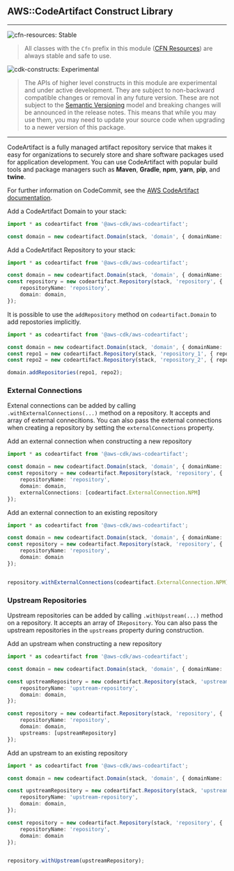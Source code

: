 ## AWS::CodeArtifact Construct Library
<!--BEGIN STABILITY BANNER-->
---

![cfn-resources: Stable](https://img.shields.io/badge/cfn--resources-stable-success.svg?style=for-the-badge)

> All classes with the `Cfn` prefix in this module ([CFN Resources](https://docs.aws.amazon.com/cdk/latest/guide/constructs.html#constructs_lib)) are always stable and safe to use.

![cdk-constructs: Experimental](https://img.shields.io/badge/cdk--constructs-experimental-important.svg?style=for-the-badge)

> The APIs of higher level constructs in this module are experimental and under active development. They are subject to non-backward compatible changes or removal in any future version. These are not subject to the [Semantic Versioning](https://semver.org/) model and breaking changes will be announced in the release notes. This means that while you may use them, you may need to update your source code when upgrading to a newer version of this package.
---
<!--END STABILITY BANNER-->

CodeArtifact is a fully managed artifact repository service that makes it easy for organizations to securely store and share software packages used for application development. You can use CodeArtifact with popular build tools and package managers such as **Maven**, **Gradle**, **npm**, **yarn**, **pip**, and **twine**.

For further information on CodeCommit, see the [AWS CodeArtifact documentation](https://docs.aws.amazon.com/codeartifact).

Add a CodeArtifact Domain to your stack:

```ts
import * as codeartifact from '@aws-cdk/aws-codeartifact';

const domain = new codeartifact.Domain(stack, 'domain', { domainName: 'example-domain' });
```

Add a CodeArtifact Repository to your stack:

```ts
import * as codeartifact from '@aws-cdk/aws-codeartifact';

const domain = new codeartifact.Domain(stack, 'domain', { domainName: 'example-domain' });
const repository = new codeartifact.Repository(stack, 'repository', {
    repositoryName: 'repository',
    domain: domain,
});
```

It is possible to use the `addRepository` method on `codeartifact.Domain` to add repostories implicitly.

```ts
import * as codeartifact from '@aws-cdk/aws-codeartifact';

const domain = new codeartifact.Domain(stack, 'domain', { domainName: 'example-domain' });
const repo1 = new codeartifact.Repository(stack, 'repository_1', { repositoryName: 'repository-1' });
const repo2 = new codeartifact.Repository(stack, 'repository_2', { repositoryName: 'repository-2' });

domain.addRepositories(repo1, repo2);

```

### External Connections
Extenal connections can be added by calling `.withExternalConnections(...)` method on a repository. It accepts and
array of external connecitions. You can also pass the external connections when creating a repository by setting the
`externalConnections` property.

Add an external connection when constructing a new repository
```ts
import * as codeartifact from '@aws-cdk/aws-codeartifact';

const domain = new codeartifact.Domain(stack, 'domain', { domainName: 'example-domain' });
const repository = new codeartifact.Repository(stack, 'repository', {
    repositoryName: 'repository',
    domain: domain,
    externalConnections: [codeartifact.ExternalConnection.NPM]
});
```

Add an external connection to an existing repository
```ts
import * as codeartifact from '@aws-cdk/aws-codeartifact';

const domain = new codeartifact.Domain(stack, 'domain', { domainName: 'example-domain' });
const repository = new codeartifact.Repository(stack, 'repository', {
    repositoryName: 'repository',
    domain: domain
});


repository.withExternalConnections(codeartifact.ExternalConnection.NPM);
```

### Upstream Repositories
Upstream repositories can be added by calling `.withUpstream(...)` method on a repository. It accepts an array of `IRepository`.
You can also pass the upstream repositories in the `upstreams` property during construction.

Add an upstream when constructing a new repository
```ts
import * as codeartifact from '@aws-cdk/aws-codeartifact';

const domain = new codeartifact.Domain(stack, 'domain', { domainName: 'example-domain' });

const upstreamRepository = new codeartifact.Repository(stack, 'upstream-repository', {
    repositoryName: 'upstream-repository',
    domain: domain,
});

const repository = new codeartifact.Repository(stack, 'repository', {
    repositoryName: 'repository',
    domain: domain,
    upstreams: [upstreamRepository]
});
```

Add an upstream to an existing repository
```ts
import * as codeartifact from '@aws-cdk/aws-codeartifact';

const domain = new codeartifact.Domain(stack, 'domain', { domainName: 'example-domain' });

const upstreamRepository = new codeartifact.Repository(stack, 'upstream-repository', {
    repositoryName: 'upstream-repository',
    domain: domain,
});

const repository = new codeartifact.Repository(stack, 'repository', {
    repositoryName: 'repository',
    domain: domain
});


repository.withUpstream(upstreamRepository);
```